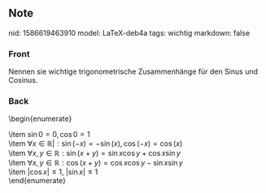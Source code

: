 ## Note
nid: 1586619463910
model: LaTeX-deb4a
tags: wichtig
markdown: false

### Front
Nennen sie wichtige trigonometrische Zusammenhänge für den Sinus und Cosinus.

### Back
\begin{enumerate}<div>\item $\sin 0=0, \cos 0=1$</div><div>\item $\forall x \in \mathbb{R} |: \sin (-x)=-\sin (x), \cos (-x)=\cos (x)$</div><div>\item $\forall x, y \in \mathbb{R}: \sin (x+y)=\sin x \cos y+\cos x \sin y$</div><div>\item $\forall x, y \in \mathbb{R}: \cos (x+y)=\cos x \cos y-\sin x \sin y$</div><div>\item $|\cos x| \leq 1$, $|\sin x| \leq 1$</div><div>\end{enumerate}</div>
